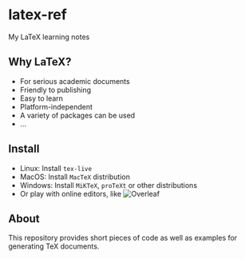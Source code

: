# latex-ref
My LaTeX learning notes

## Why LaTeX?
- For serious academic documents
- Friendly to publishing
- Easy to learn
- Platform-independent
- A variety of packages can be used
- ...

## Install
- Linux: Install `tex-live`
- MacOS: Install `MacTeX` distribution
- Windows: Install `MiKTeX`, `proTeXt` or other distributions
- Or play with online editors, like ![Overleaf](https://www.overleaf.com/)

## About 
This repository provides short pieces of code as well as examples
for generating TeX documents.


